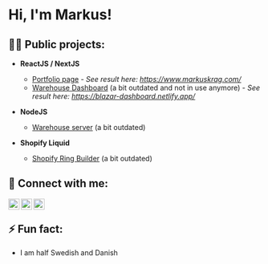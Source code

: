 <h1>Hi, I'm Markus!</a></h1>

<h2>👨‍💻 Public projects:</h2>

- <b>ReactJS / NextJS</b>
  - [Portfolio page](https://github.com/Mackan1/portfolio-page) - <i>See result here: https://www.markuskrag.com/</i>
  - [Warehouse Dashboard](https://github.com/Mackan1/react-dashboard) (a bit outdated and not in use anymore) - <i>See result here: https://blazar-dashboard.netlify.app/</i>
- <b>NodeJS</b>
  - [Warehouse server](https://github.com/Mackan1/dashboard-server) (a bit outdated)
  
- <b>Shopify Liquid</b>
  - [Shopify Ring Builder](https://github.com/Mackan1/ring-builder) (a bit outdated)

<h2>🤳 Connect with me:</h2>

[<img align="left" alt="MarkusKrag | FaceBook" width="22px" src="https://cdn.cdnlogo.com/logos/f/91/facebook-icon.svg" />][facebook]
[<img align="left" alt="MarkusKrag| LinkedIn" width="22px" src="https://cdn.cdnlogo.com/logos/l/66/linkedin-icon.svg" />][linkedin]
[<img align="left" alt="MarkusKrag | Instagram" width="22px" src="https://cdn.cdnlogo.com/logos/i/92/instagram.svg" />][instagram]

[facebook]: https://www.facebook.com/markus.krag/
[instagram]: https://www.instagram.com/markuskrag/
[linkedin]: https://www.linkedin.com/in/markus-krag/


<br><h2>⚡ Fun fact:</h2>
  - I am half Swedish and Danish

